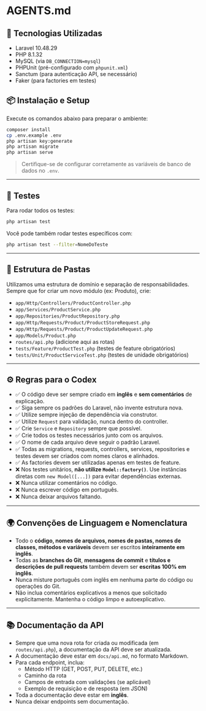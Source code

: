 # AGENTS.md

## 🧱 Tecnologias Utilizadas

- Laravel 10.48.29
- PHP 8.1.32
- MySQL (via `DB_CONNECTION=mysql`)
- PHPUnit (pré-configurado com `phpunit.xml`)
- Sanctum (para autenticação API, se necessário)
- Faker (para factories em testes)

## 📦 Instalação e Setup

Execute os comandos abaixo para preparar o ambiente:

```bash
composer install
cp .env.example .env
php artisan key:generate
php artisan migrate
php artisan serve
```

> Certifique-se de configurar corretamente as variáveis de banco de dados no `.env`.

---

## 🧪 Testes

Para rodar todos os testes:

```bash
php artisan test
```

Você pode também rodar testes específicos com:

```bash
php artisan test --filter=NomeDoTeste
```

---

## 📁 Estrutura de Pastas

Utilizamos uma estrutura de domínio e separação de responsabilidades. Sempre que for criar um novo módulo (ex: Produto), crie:

- `app/Http/Controllers/ProductController.php`
- `app/Services/ProductService.php`
- `app/Repositories/ProductRepository.php`
- `app/Http/Requests/Product/ProductStoreRequest.php`
- `app/Http/Requests/Product/ProductUpdateRequest.php`
- `app/Models/Product.php`
- `routes/api.php` (adicione aqui as rotas)
- `tests/Feature/ProductTest.php` (testes de feature obrigatórios)
- `tests/Unit/ProductServiceTest.php` (testes de unidade obrigatórios)

---

## ⚙️ Regras para o Codex

- ✅ O código deve ser sempre criado em **inglês** e **sem comentários** de explicação.
- ✅ Siga sempre os padrões do Laravel, não invente estrutura nova.
- ✅ Utilize sempre injeção de dependência via construtor.
- ✅ Utilize `Request` para validação, nunca dentro do controller.
- ✅ Crie `Service` e `Repository` sempre que possível.
- ✅ Crie todos os testes necessários junto com os arquivos.
- ✅ O nome de cada arquivo deve seguir o padrão Laravel.
- ✅ Todas as migrations, requests, controllers, services, repositories e testes devem ser criados com nomes claros e alinhados.
- ✅ As factories devem ser utilizadas apenas em testes de feature.
- ❌ Nos testes unitários, **não utilize `Model::factory()`**. Use instâncias diretas com `new Model([...])` para evitar dependências externas.
- ❌ Nunca utilizar comentários no código.
- ❌ Nunca escrever código em português.
- ❌ Nunca deixar arquivos faltando.

---

## 🌍 Convenções de Linguagem e Nomenclatura

- Todo o **código, nomes de arquivos, nomes de pastas, nomes de classes, métodos e variáveis** devem ser escritos **inteiramente em inglês**.
- Todas as **branches do Git**, **mensagens de commit** e **títulos e descrições de pull requests** também devem ser **escritas 100% em inglês**.
- Nunca misture português com inglês em nenhuma parte do código ou operações do Git.
- Não inclua comentários explicativos a menos que solicitado explicitamente. Mantenha o código limpo e autoexplicativo.

---

## 📚 Documentação da API

- Sempre que uma nova rota for criada ou modificada (em `routes/api.php`), a documentação da API deve ser atualizada.
- A documentação deve estar em `docs/api.md`, no formato Markdown.
- Para cada endpoint, inclua:
  - Método HTTP (GET, POST, PUT, DELETE, etc.)
  - Caminho da rota
  - Campos de entrada com validações (se aplicável)
  - Exemplo de requisição e de resposta (em JSON)
- Toda a documentação deve estar em **inglês**.
- Nunca deixar endpoints sem documentação.
